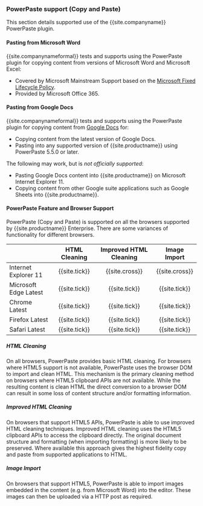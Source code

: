 ### PowerPaste support (Copy and Paste)

This section details supported use of the {{site.companyname}} PowerPaste plugin.

#### Pasting from Microsoft Word

{{site.companynameformal}} tests and supports using the PowerPaste plugin for copying content from versions of Microsoft Word and Microsoft Excel:

* Covered by Microsoft Mainstream Support based on the [Microsoft Fixed Lifecycle Policy](https://support.microsoft.com/en-us/help/14085/fixed-lifecycle-policy).
* Provided by Microsoft Office 365.

#### Pasting from Google Docs

{{site.companynameformal}} tests and supports using the PowerPaste plugin for copying content from [Google Docs](https://www.google.com/docs/about/) for:

* Copying content from the latest version of Google Docs.
* Pasting into any supported version of {{site.productname}} using PowerPaste 5.5.0 or later.

The following may work, but is _not officially supported_:

* Pasting Google Docs content into {{site.productname}} on Microsoft Internet Explorer 11.
* Copying content from other Google suite applications such as Google Sheets into {{site.productname}}.

#### PowerPaste Feature and Browser Support

PowerPaste (Copy and Paste) is supported on all the browsers supported by {{site.productname}} Enterprise. There are some variances of functionality for different browsers.

|                       | HTML Cleaning | Improved HTML Cleaning | Image Import  |
|-----------------------| :-----------: | :--------------------: | :-----------: |
| Internet Explorer 11  | {{site.tick}} | {{site.cross}}         | {{site.cross}}|
| Microsoft Edge Latest | {{site.tick}} | {{site.tick}}          | {{site.tick}} |
| Chrome Latest         | {{site.tick}} | {{site.tick}}          | {{site.tick}} |
| Firefox Latest        | {{site.tick}} | {{site.tick}}          | {{site.tick}} |
| Safari Latest         | {{site.tick}} | {{site.tick}}          | {{site.tick}} |

##### HTML Cleaning

On all browsers, PowerPaste provides basic HTML cleaning. For browsers where HTML5 support is not available, PowerPaste uses the browser DOM to import and clean HTML. This mechanism is the primary cleaning method on browsers where HTML5 clipboard APIs are not available. While the resulting content is clean HTML the direct conversion to a browser DOM can result in some loss of content structure and/or formatting information.

##### Improved HTML Cleaning

On browsers that support HTML5 APIs, PowerPaste is able to use improved HTML cleaning techniques. Improved HTML cleaning uses the HTML5 clipboard APIs to access the clipboard directly. The original document structure and formatting (when importing formatting) is more likely to be preserved. Where available this approach gives the highest fidelity copy and paste from supported applications to HTML.

##### Image Import

On browsers that support HTML5, PowerPaste is able to import images embedded in the content (e.g. from Microsoft Word) into the editor. These images can then be uploaded via a HTTP post as required.
